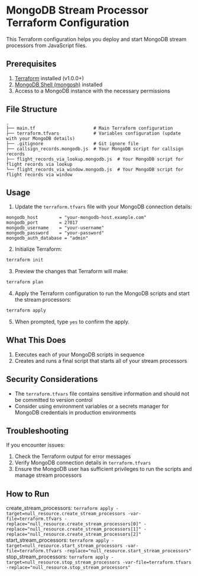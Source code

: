 # MongoDB Stream Processor Terraform Configuration

This Terraform configuration helps you deploy and start MongoDB stream processors from JavaScript files.

## Prerequisites

1. [Terraform](https://www.terraform.io/downloads.html) installed (v1.0.0+)
2. [MongoDB Shell (mongosh)](https://www.mongodb.com/try/download/shell) installed
3. Access to a MongoDB instance with the necessary permissions

## File Structure

```
.
├── main.tf                      # Main Terraform configuration
├── terraform.tfvars             # Variables configuration (update with your MongoDB details)
├── .gitignore                   # Git ignore file
├── callsign_records.mongodb.js  # Your MongoDB script for callsign records
├── flight_records_via_lookup.mongodb.js  # Your MongoDB script for flight records via lookup
└── flight_records_via_window.mongodb.js  # Your MongoDB script for flight records via window
```

## Usage

1. Update the `terraform.tfvars` file with your MongoDB connection details:

```hcl
mongodb_host        = "your-mongodb-host.example.com"
mongodb_port        = 27017
mongodb_username    = "your-username"
mongodb_password    = "your-password"
mongodb_auth_database = "admin"
```

2. Initialize Terraform:

```bash
terraform init
```

3. Preview the changes that Terraform will make:

```bash
terraform plan
```

4. Apply the Terraform configuration to run the MongoDB scripts and start the stream processors:

```bash
terraform apply
```

5. When prompted, type `yes` to confirm the apply.

## What This Does

1. Executes each of your MongoDB scripts in sequence
2. Creates and runs a final script that starts all of your stream processors

## Security Considerations

- The `terraform.tfvars` file contains sensitive information and should not be committed to version control
- Consider using environment variables or a secrets manager for MongoDB credentials in production environments

## Troubleshooting

If you encounter issues:

1. Check the Terraform output for error messages
2. Verify MongoDB connection details in `terraform.tfvars`
3. Ensure the MongoDB user has sufficient privileges to run the scripts and manage stream processors

## How to Run
create_stream_processors: `terraform apply -target=null_resource.create_stream_processors -var-file=terraform.tfvars -replace="null_resource.create_stream_processors[0]" -replace="null_resource.create_stream_processors[1]" -replace="null_resource.create_stream_processors[2]"`
start_stream_processors: `terraform apply -target=null_resource.start_stream_processors -var-file=terraform.tfvars -replace="null_resource.start_stream_processors"`
stop_stream_processors: `terraform apply -target=null_resource.stop_stream_processors -var-file=terraform.tfvars -replace="null_resource.stop_stream_processors"`